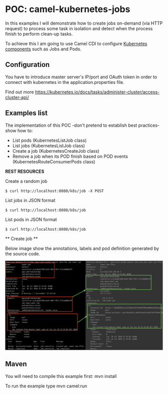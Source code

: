 # POC: camel-kubernetes-jobs


In this examples I will demonstrate how to create jobs on-demand (via HTTP request) to process some task in isolation and detect when  the process finish to perform clean-up tasks.

To achieve this I am going to use Camel CDI to configure [Kubernetes components](https://camel.apache.org/components/latest/kubernetes-summary.html "Kubernetes components") such as Jobs and Pods.

## Configuration

You have to introduce master server's IP/port and OAuth token in order to connect with kubernetes in the application.properties file.

Find out more https://kubernetes.io/docs/tasks/administer-cluster/access-cluster-api/

## Examples list

The implementation of this POC -don't pretend to establish best practices- show how to:

* List pods (KubernetesListJob class)
* List jobs (KubernetesListJob class)
* Create a job (KubernetesCreateJob class)
* Remove a job when its POD finish based on POD events (KubernetesRouteConsumerPods class)

**REST RESOURCES**

Create a random job 

```
$ curl http://localhost:8080/k8s/job -X POST
```

List jobs in JSON format

```
$ curl http://localhost:8080/k8s/job
```

List pods in JSON format

```
$ curl http://localhost:8080/k8s/job
```

** Create job **

Below image show the annotations, labels and pod definition generated by the source code.

![Kubectl command line](./img/kubectl.png "Command line") 



## Maven

You will need to compile this example first:
  mvn install

To run the example type
  mvn camel:run


